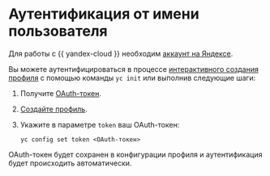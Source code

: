 # Аутентификация от имени пользователя


Для работы с {{ yandex-cloud }} необходим [аккаунт на Яндексе](../../../iam/concepts/users/accounts.md#passport).

Вы можете аутентифицироваться в процессе [интерактивного создания профиля](../profile/profile-create.md#interactive-create) с помощью команды `yc init` или выполнив следующие шаги:

1. Получите [OAuth-токен](../../../iam/concepts/authorization/oauth-token.md).


1. [Создайте профиль](../profile/profile-create.md#create).
1. Укажите в параметре `token` ваш OAuth-токен:
    ```
    yc config set token <OAuth-токен>
    ```

OAuth-токен будет сохранен в конфигурации профиля и аутентификация будет происходить автоматически.


